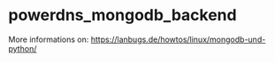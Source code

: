 # powerdns_mongodb_backend

More informations on: https://lanbugs.de/howtos/linux/mongodb-und-python/
